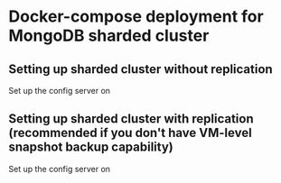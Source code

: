 # Docker-compose deployment for MongoDB sharded cluster

## Setting up sharded cluster without replication

Set up the config server on 

## Setting up sharded cluster with replication (recommended if you don't have VM-level snapshot backup capability)

Set up the config server on 